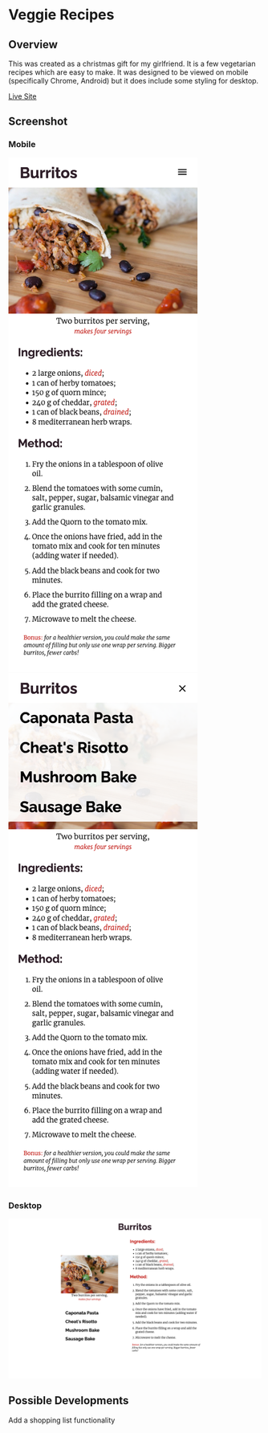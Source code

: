 # Veggie Recipes

## Overview

This was created as a christmas gift for my girlfriend. It is a few vegetarian recipes which are easy to make. It was designed to be viewed on mobile (specifically Chrome, Android) but it does include some styling for desktop.

[Live Site](https://ewhite1999.github.io/recipes/)

## Screenshot

### Mobile

![mobile screenshot](./imgs/forSite/mobile.png)
![mobile screenshot, open nav menu](./imgs/forSite/mobileOpenMenu.png)

### Desktop

![desktop screenshot](./imgs/forSite/desktopShot.png)

## Possible Developments

Add a shopping list functionality
